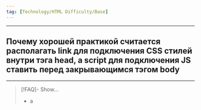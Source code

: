 ```yaml
---
tag: [Technology/HTML Difficulty/Base]
---
```

----
## Почему хорошей практикой считается располагать link для подключения CSS стилей внутри тэга head, а script для подключения JS ставить перед закрывающимся тэгом body
----
> [!FAQ]- Show...
> - а 